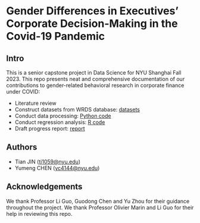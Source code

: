 # Gender Differences in Executives’ Corporate Decision-Making in the Covid-19 Pandemic

## Intro
This is a senior capstone project in Data Science for NYU Shanghai Fall 2023. This repo presents neat and comprehensive documentation of our contributions to gender-related behavioral research in corporate finance under COVID:
- Literature review
- Construct datasets from WRDS database: [datasets](https://drive.google.com/drive/folders/1gQpdYr2HWfVwZJeqvgmkBv8pZQB4V1zv?usp=sharing)
- Conduct data processing: [Python code](https://github.com/koapushjin/Spring2023-DS-capstone/blob/main/DataProcessing.ipynb)
- Conduct regression analysis: [R code](https://github.com/koapushjin/Spring2023-DS-capstone/blob/main/Regression.R)
- Draft progress report: [report](https://github.com/koapushjin/Spring2023-DS-capstone/blob/main/CapstoneReport.pdf)


## Authors
- Tian JIN (tj1059@nyu.edu)
- Yumeng CHEN (yc4144@nyu.edu)


## Acknowledgements
We thank Professor Li Guo, Guodong Chen and Yu Zhou for their guidance throughout the project. We thank Professor Olivier Marin and Li Guo for their help in reviewing this repo.

